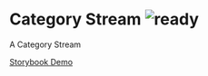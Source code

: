 # Category Stream ![ready](status-images/ready.svg)

A Category Stream

[Storybook Demo](http://localhost:8001/?selectedKind=CategoryStream)

<!-- STORY -->
